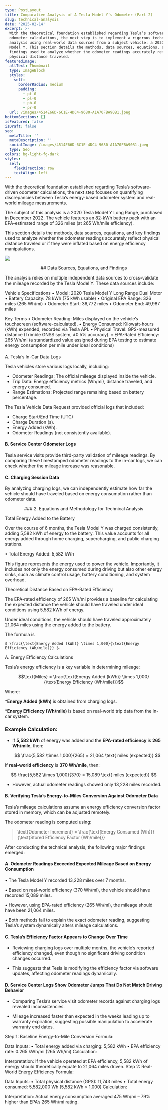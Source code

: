```yaml
---
type: PostLayout
title: Comparative Analysis of A Tesla Model Y’s Odometer (Part 2)
slug: technical-analysis
date: '2025-02-14'
excerpt: >-
  With the theoretical foundation established regarding Tesla’s software-driven
  odometer calculations, the next step is to implement a rigorous technical
  analysis using real-world data sources from a subject vehicle: a 2020 Tesla
  Model Y. This section details the methods, data sources, equations, and key
  findings used to analyze whether the odometer readings accurately reflect
  physical distance traveled.
featuredImage:
  altText: Thumbnail
  type: ImageBlock
  styles:
    self:
      borderRadius: medium
      padding:
        - pt-0
        - pl-0
        - pb-0
        - pr-0
  url: /images/4514E66D-6C1E-4DC4-9680-A1A70FBA90B1.jpeg
bottomSections: []
isFeatured: false
isDraft: false
seo:
  metaTitle: ''
  metaDescription: ''
  socialImage: /images/4514E66D-6C1E-4DC4-9680-A1A70FBA90B1.jpeg
  type: Seo
colors: bg-light-fg-dark
styles:
  self:
    flexDirection: row
    textAlign: left
---
```

<div style="text-align: left">With the theoretical foundation established regarding Tesla’s software-driven odometer calculations, the next step focuses on quantifying discrepancies between Tesla’s energy-based odometer system and real-world mileage measurements.</div>

The subject of this analysis is a 2020 Tesla Model Y Long Range, purchased in December 2022. The vehicle features an 82-kWh battery pack with an EPA-estimated range of 326 miles (at 265 Wh/mile efficiency).

This section details the methods, data sources, equations, and key findings used to analyze whether the odometer readings accurately reflect physical distance traveled or if they were inflated based on energy efficiency manipulations.

![](/images/IMG_1248.jpeg)

<div style="text-align: center">## Data Sources, Equations, and Findings</div>

The analysis relies on multiple independent data sources to cross-validate the mileage recorded by the Tesla Model Y. These data sources include:

Vehicle Specifications
•	Model: 2020 Tesla Model Y Long Range Dual Motor
•	Battery Capacity: 78 kWh (75 kWh usable)
•	Original EPA Range: 326 miles (265 Wh/mi)
•	Odometer Start: 36,772 miles
•	Odometer End: 49,987 miles

Key Terms
•	Odometer Reading: Miles displayed on the vehicle’s touchscreen (software-calculated).
•	Energy Consumed: Kilowatt-hours (kWh) expended, recorded via Tesla API.
•	Physical Travel: GPS-measured distance (Trimble GNSS system, ±0.5% accuracy).
•	EPA-Rated Efficiency: 265 Wh/mi (a standardized value assigned during EPA testing to estimate energy consumption per mile under ideal conditions)

####

A. Tesla’s In-Car Data Logs

Tesla vehicles store various logs locally, including:

*   Odometer Readings: The official mileage displayed inside the vehicle.
*   Trip Data: Energy efficiency metrics (Wh/mi), distance traveled, and energy consumed.
*   Range Estimations: Projected range remaining based on battery percentage.

The Tesla Vehicle Data Request provided official logs that included:

*   Charge Start/End Time (UTC)
*   Charge Duration (s).
*   Energy Added (kWh).
*   Odometer Readings (not consistently available).

#### B. Service Center Odometer Logs

Tesla service visits provide third-party validation of mileage readings. By comparing these timestamped odometer readings to the in-car logs, we can check whether the mileage increase was reasonable.

#### C. Charging Session Data

By analyzing charging logs, we can independently estimate how far the vehicle should have traveled based on energy consumption rather than odometer data.

<div style="text-align: center">### 2. Equations and Methodology for Technical Analysis</div>

Total Energy Added to the Battery

Over the course of 6 months, the Tesla Model Y was charged consistently, adding 5,582 kWh of energy to the battery. This value accounts for all energy added through home charging, supercharging, and public charging stations.

•	Total Energy Added: 5,582 kWh

This figure represents the energy used to power the vehicle. Importantly, it includes not only the energy consumed during driving but also other energy sinks, such as climate control usage, battery conditioning, and system overhead.

Theoretical Distance Based on EPA-Rated Efficiency

The EPA-rated efficiency of 265 Wh/mi provides a baseline for calculating the expected distance the vehicle should have traveled under ideal conditions using 5,582 kWh of energy.

Under ideal conditions, the vehicle should have traveled approximately 21,064 miles using the energy added to the battery.

The formula is

```
$ \frac{\text{Energy Added (kWh)} \times 1,000}{\text{Energy Efficiency (Wh/mile)}} $.
```

A. Energy Efficiency Calculations

Tesla’s energy efficiency is a key variable in determining mileage:

$$\text{Miles} = \frac{\text{Energy Added (kWh)} \times 1,000}{\text{Energy Efficiency (Wh/mile)}}$$

Where:

\***Energy Added (kWh)** is obtained from charging logs.

\***Energy Efficiency (Wh/mile)** is based on real-world trip data from the in-car system.

### Example Calculation:

*   If **5,582 kWh** of energy was added and the **EPA-rated efficiency** is **265 Wh/mile**, then:

    $$
    \frac{5,582 \times 1,000}{265} = 21,064 \text{ miles (expected)}
    $$

If **real-world efficiency** is **370 Wh/mile**, then:

$$
\frac{5,582 \times 1,000}{370} = 15,089 \text{ miles (expected)}
$$

*   However, actual odometer readings showed only 13,228 miles recorded.

#### B. Verifying Tesla’s Energy-to-Miles Conversion Against Odometer Data

Tesla’s mileage calculations assume an energy efficiency conversion factor stored in memory, which can be adjusted remotely.

The odometer reading is computed using:

> \text{Odometer Increment} = \frac{\text{Energy Consumed (Wh)}}{\text{Stored Efficiency Factor (Wh/mile)}} 

After conducting the technical analysis, the following major findings emerged:

#### A. Odometer Readings Exceeded Expected Mileage Based on Energy Consumption

• The Tesla Model Y recorded 13,228 miles over 7 months.

• Based on real-world efficiency (370 Wh/mi), the vehicle should have recorded 15,089 miles.

• However, using EPA-rated efficiency (265 Wh/mi), the mileage should have been 21,064 miles.

• Both methods fail to explain the exact odometer reading, suggesting Tesla’s system dynamically alters mileage calculations.

#### C. Tesla’s Efficiency Factor Appears to Change Over Time

*   Reviewing charging logs over multiple months, the vehicle’s reported efficiency changed, even though no significant driving condition changes occurred.

<!---->

*   This suggests that Tesla is modifying the efficiency factor via software updates, affecting odometer readings dynamically.

#### D. Service Center Logs Show Odometer Jumps That Do Not Match Driving Behavior

*   Comparing Tesla’s service visit odometer records against charging logs revealed inconsistencies.

<!---->

*   Mileage increased faster than expected in the weeks leading up to warranty expiration, suggesting possible manipulation to accelerate warranty end dates.

Step 1: Baseline Energy-to-Mile Conversion
Formula:

Data Inputs:
•	Total energy added via charging: 5,582 kWh
•	EPA efficiency rate: 0.265 kWh/mi (265 Wh/mi)
Calculation:

Interpretation:
If the vehicle operated at EPA efficiency, 5,582 kWh of energy should theoretically equate to 21,064 miles driven.
Step 2: Real-World Energy Efficiency
Formula:

Data Inputs:
•	Total physical distance (GPS): 11,743 miles
•	Total energy consumed: 5,582,000 Wh (5,582 kWh × 1,000)
Calculation:

Interpretation:
Actual energy consumption averaged 475 Wh/mi – 79% higher than EPA’s 265 Wh/mi rating.
